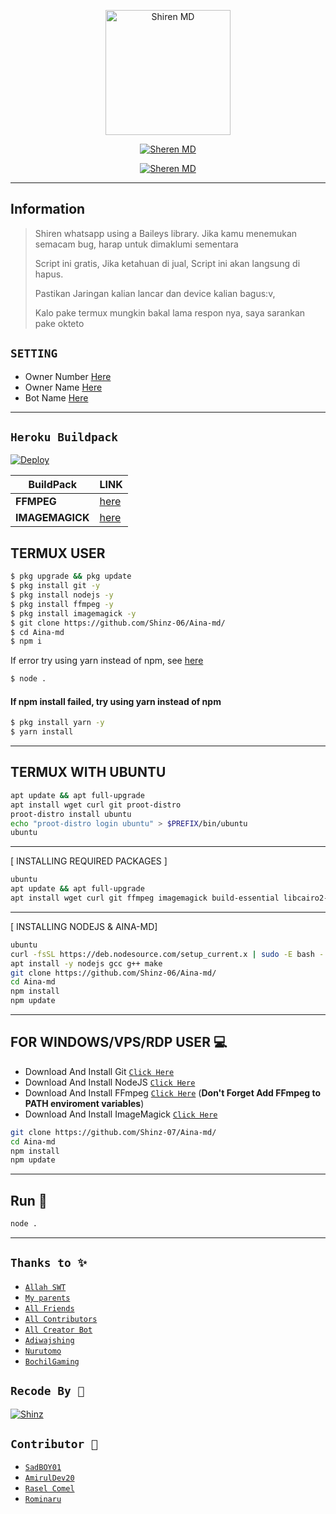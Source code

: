<p align="center">
<img src="https://telegra.ph/file/e0e46c1f356dbf8acbc7e.jpg" alt="Shiren MD" width="200"/>


</p>
<p align="center">
<a href="#"><img title="Sheren MD" src="https://img.shields.io/badge/Recode by-Shinz-red?colorA=%255ff0000&colorB=%23017e40&style=for-the-badge"></a>
</p>
<p align="center">
<a href="#"><img title="Sheren MD" src="https://img.shields.io/badge/Sheren-Md-red?colorA=#f3f1ed&colorB=%cdc4b3&style=for-the-badge"></a>
<p align="center">
</p>
<p align="center">

---

## Information
> Shiren whatsapp using a Baileys library.
> Jika kamu menemukan semacam bug, harap untuk dimaklumi sementara
>
> Script ini gratis, Jika ketahuan di jual, Script ini akan langsung di hapus.
>
> Pastikan Jaringan kalian lancar dan device kalian bagus:v, 
> 
> Kalo pake termux mungkin bakal lama respon nya, saya sarankan pake okteto
> 
>

## `SETTING`

- Owner Number [Here](https://github.com/kannachann/kannabot-md/blob/multi-device/config.js#L1)
- Owner Name [Here](https://github.com/kannachann/kannabot-md/blob/multi-device/config.js#L1)
- Bot Name [Here](https://github.com/kannachann/kannabot-md/blob/multi-device/config.js#L1)
---------

## ```Heroku Buildpack```
[![Deploy](https://www.herokucdn.com/deploy/button.svg)](https://heroku.com/deploy?template=https://github.com/Shinz-06/Aina-md)

| BuildPack | LINK |
|--------|--------|
| **FFMPEG** |[here](https://github.com/jonathanong/heroku-buildpack-ffmpeg-latest) |
| **IMAGEMAGICK** | [here](https://github.com/DuckyTeam/heroku-buildpack-imagemagick) |

## TERMUX USER
```bash
$ pkg upgrade && pkg update
$ pkg install git -y
$ pkg install nodejs -y
$ pkg install ffmpeg -y
$ pkg install imagemagick -y
$ git clone https://github.com/Shinz-06/Aina-md/
$ cd Aina-md
$ npm i 
```
If error try using yarn instead of npm, see [here](https://github.com/Shinz-06/Aina-md#if-npm-install-failed--try--using-yarn-instead-of-npm)
```bash
$ node .
```

#### If npm install failed, try using yarn instead of npm
```bash
$ pkg install yarn -y
$ yarn install
```
---------

## TERMUX WITH UBUNTU

```bash
apt update && apt full-upgrade
apt install wget curl git proot-distro
proot-distro install ubuntu
echo "proot-distro login ubuntu" > $PREFIX/bin/ubuntu
ubuntu
```
---------

[ INSTALLING REQUIRED PACKAGES ]

```bash
ubuntu
apt update && apt full-upgrade
apt install wget curl git ffmpeg imagemagick build-essential libcairo2-dev libpango1.0-dev libjpeg-dev libgif-dev librsvg2-dev dbus-x11 ffmpeg2theora ffmpegfs ffmpegthumbnailer ffmpegthumbnailer-dbg ffmpegthumbs libavcodec-dev libavcodec-extra libavcodec-extra58 libavdevice-dev libavdevice58 libavfilter-dev libavfilter-extra libavfilter-extra7 libavformat-dev libavformat58 libavifile-0.7-bin libavifile-0.7-common libavifile-0.7c2 libavresample-dev libavresample4 libavutil-dev libavutil56 libpostproc-dev libpostproc55 graphicsmagick graphicsmagick-dbg graphicsmagick-imagemagick-compat graphicsmagick-libmagick-dev-compat groff imagemagick-6.q16hdri imagemagick-common libchart-gnuplot-perl libgraphics-magick-perl libgraphicsmagick++-q16-12 libgraphicsmagick++1-dev
```

---------

[ INSTALLING NODEJS & AINA-MD]

```bash
ubuntu
curl -fsSL https://deb.nodesource.com/setup_current.x | sudo -E bash -
apt install -y nodejs gcc g++ make
git clone https://github.com/Shinz-06/Aina-md/
cd Aina-md
npm install
npm update
```

---------

## FOR WINDOWS/VPS/RDP USER 💻

* Download And Install Git [`Click Here`](https://git-scm.com/downloads)
* Download And Install NodeJS [`Click Here`](https://nodejs.org/en/download)
* Download And Install FFmpeg [`Click Here`](https://ffmpeg.org/download.html) (**Don't Forget Add FFmpeg to PATH enviroment variables**)
* Download And Install ImageMagick [`Click Here`](https://imagemagick.org/script/download.php)

```bash
git clone https://github.com/Shinz-07/Aina-md/
cd Aina-md
npm install
npm update
```

---------

## Run 🏃

```bash
node .
```

---------

## ```Thanks to ✨```
* [`Allah SWT`](https://github.com/Shinz-06)
* [`My parents`](https://github.com/Shinz-06)
* [`All Friends`](https://github.com/Shinz-06)
* [`All Contributors`](https://github.com/Shinz-06)
* [`All Creator Bot`](https://github.com/Shinz-06)
* [`Adiwajshing`](https://github.com/adiwajshing/Baileys)
* [`Nurutomo`](https://github.com/nurutomo)
* [`BochilGaming`](https://github.com/bochilgaming)

## ```Recode By 🐾```
[![Shinz](https://github.com/Shinz-06.png?size=80)](https://github.com/Shinz-06)

## ```Contributor 🔭```
* [`SadBOY01`](https://github.com/sadboy01)
* [`AmirulDev20`](https://github.com/amiruldev20)
* [`Rasel Comel`](https://github.com/raselcomel)
* [`Rominaru`](https://github.com/rominaru)
